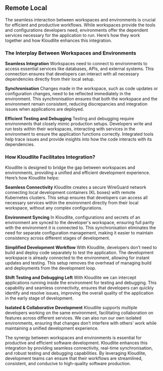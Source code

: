 ## Remote Local

The seamless interaction between workspaces and environments is crucial for efficient and productive workflows. While workspaces provide the tools and configurations developers need, environments offer the dependent services necessary for the application to run. Here’s how they work together and how Kloudlite enhances this integration.

### The Interplay Between Workspaces and Environments

**Seamless Integration**
Workspaces need to connect to environments to access essential services like databases, APIs, and external systems. This connection ensures that developers can interact with all necessary dependencies directly from their local setup.

**Synchronisation**
Changes made in the workspace, such as code updates or configuration changes, need to be reflected immediately in the environment. This synchronisation ensures that both the workspace and the environment remain consistent, reducing discrepancies and integration issues when applications are deployed.

**Efficient Testing and Debugging**
Testing and debugging require environments that closely mimic production setups. Developers write and run tests within their workspaces, interacting with services in the environment to ensure the application functions correctly. Integrated tools help trace issues and provide insights into how the code interacts with its dependencies.


### How Kloudlite Facilitates Integration?

Kloudlite is designed to bridge the gap between workspaces and environments, providing a unified and efficient development experience. Here’s how Kloudlite helps:

**Seamless Connectivity**
Kloudlite creates a secure WireGuard network connecting local development containers (KL boxes) with remote Kubernetes clusters. This setup ensures that developers can access all necessary services within the environment directly from their local workspace, without any complex configurations.

**Environment Syncing**
In Kloudlite, configurations and secrets of an environment are synced to the developer's workspace, ensuring full parity with the environment it is connected to. This synchronisation eliminates the need for separate configuration management, making it easier to maintain consistency across different stages of development.

**Simplified Development Workflow**
With Kloudlite, developers don’t need to build and deploy code separately to test the application. The development workspace is already connected to the environment, allowing for instant updates and testing. This setup removes the overhead of managing build and deployments from the development loop.

**Shift Testing and Debugging Left**
With Kloudlite we can  intercept applications running inside the environment for testing and debugging. This capability and seamless connectivity, ensures that developers can quickly identify and resolve issues, improving the overall quality of the application in the early stage of development.

**Isolated & Collaborative Development**
Kloudlite supports multiple developers working on the same environment, facilitating collaboration on features across different services. We can also run our own isolated environments, ensuring that changes don’t interfere with others' work while maintaining a unified development experience.

The synergy between workspaces and environments is essential for productive and efficient software development. Kloudlite enhances this integration by providing seamless connectivity, real-time synchronisation, and robust testing and debugging capabilities. By leveraging Kloudlite, development teams can ensure that their workflows are streamlined, consistent, and conducive to high-quality software production.
